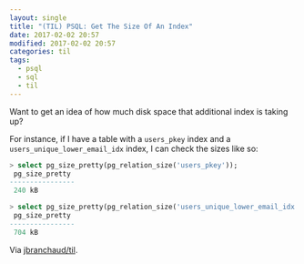 ```yaml
---
layout: single
title: "(TIL) PSQL: Get The Size Of An Index"
date: 2017-02-02 20:57
modified: 2017-02-02 20:57
categories: til
tags:
  - psql
  - sql
  - til
---
```


Want to get an idea of how much disk space that additional index is taking
up?

For instance, if I have a table with a `users_pkey` index and a
`users_unique_lower_email_idx` index, I can check the sizes like so:

```sql
> select pg_size_pretty(pg_relation_size('users_pkey'));
 pg_size_pretty
----------------
 240 kB

> select pg_size_pretty(pg_relation_size('users_unique_lower_email_idx'));
 pg_size_pretty
----------------
 704 kB
```

Via [jbranchaud/til](https://github.com/jbranchaud/til).
